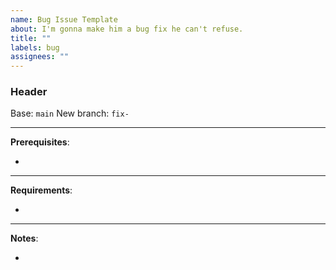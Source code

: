 ```yaml
---
name: Bug Issue Template
about: I'm gonna make him a bug fix he can't refuse.
title: ""
labels: bug
assignees: ""
---
```


### Header

Base: `main`
New branch: `fix-`

---

**Prerequisites**:

-

---

**Requirements**:

-

---

**Notes**:

-
